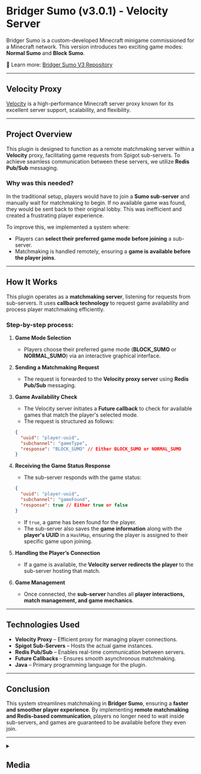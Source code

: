 # Bridger Sumo (v3.0.1) - Velocity Server

Bridger Sumo is a custom-developed Minecraft minigame commissioned for a Minecraft network. This version introduces two exciting game modes: **Normal Sumo** and **Block Sumo**.

🔗 Learn more: [Bridger Sumo V3 Repository](https://github.com/xdabdoub/BridgerSumo_V3)

---

## Velocity Proxy

[Velocity](https://github.com/PaperMC/Velocity) is a high-performance Minecraft server proxy known for its excellent server support, scalability, and flexibility.

---

## Project Overview

This plugin is designed to function as a remote matchmaking server within a **Velocity** proxy, facilitating game requests from Spigot sub-servers. To achieve seamless communication between these servers, we utilize **Redis Pub/Sub** messaging.

### Why was this needed?

In the traditional setup, players would have to join a **Sumo sub-server** and manually wait for matchmaking to begin. If no available game was found, they would be sent back to their original lobby. This was inefficient and created a frustrating player experience.

To improve this, we implemented a system where:
- Players can **select their preferred game mode before joining** a sub-server.
- Matchmaking is handled remotely, ensuring a **game is available before the player joins**.

---

## How It Works

This plugin operates as a **matchmaking server**, listening for requests from sub-servers. It uses **callback technology** to request game availability and process player matchmaking efficiently.

### Step-by-step process:

1. **Game Mode Selection**
   - Players choose their preferred game mode (**BLOCK_SUMO** or **NORMAL_SUMO**) via an interactive graphical interface.

2. **Sending a Matchmaking Request**
   - The request is forwarded to the **Velocity proxy server** using **Redis Pub/Sub** messaging.

3. **Game Availability Check**
   - The Velocity server initiates a **Future callback** to check for available games that match the player's selected mode.
   - The request is structured as follows:

   ```json
   {
     "uuid": "player-uuid",
     "subchannel": "gameType",
     "response": "BLOCK_SUMO" // Either BLOCK_SUMO or NORMAL_SUMO
   }
   ```

4. **Receiving the Game Status Response**
   - The sub-server responds with the game status:

   ```json
   {
     "uuid": "player-uuid",
     "subchannel": "gameFound",
     "response": true // Either true or false
   }
   ```
   - If `true`, a game has been found for the player.
   - The sub-server also saves the **game information** along with the **player's UUID** in a `HashMap`, ensuring the player is assigned to their specific game upon joining.

5. **Handling the Player’s Connection**
   - If a game is available, the **Velocity server redirects the player** to the sub-server hosting that match.

6. **Game Management**
   - Once connected, the **sub-server** handles all **player interactions, match management, and game mechanics**.

---

## Technologies Used

- **Velocity Proxy** – Efficient proxy for managing player connections.
- **Spigot Sub-Servers** – Hosts the actual game instances.
- **Redis Pub/Sub** – Enables real-time communication between servers.
- **Future Callbacks** – Ensures smooth asynchronous matchmaking.
- **Java** – Primary programming language for the plugin.

---

## Conclusion

This system streamlines matchmaking in **Bridger Sumo**, ensuring a **faster and smoother player experience**. By implementing **remote matchmaking and Redis-based communication**, players no longer need to wait inside sub-servers, and games are guaranteed to be available before they even join.

---

<details>
  <summary><h2>Media</h2></summary>
![No Game Found](https://media.discordapp.net/attachments/831831006351982592/1199249990162321438/image.png?ex=67c2b316&is=67c16196&hm=6d942e55709c19ab8a53b8b6d1b9f6812fe2cd784fd242dfdcebd7c0daaa69f6&=&format=webp&quality=lossless&width=616&height=52)

![Game Found](https://media.discordapp.net/attachments/831831006351982592/1199249891604574249/image.png?ex=67c2b2ff&is=67c1617f&hm=265a64f8c82cbba24a3b584c7ec99633393eac09d22213ff656c2f159dd5c640&=&format=webp&quality=lossless&width=669&height=44)

![Usage](https://media.discordapp.net/attachments/831831006351982592/1199249836390756412/image.png?ex=67c2b2f1&is=67c16171&hm=c934b08892620b5970fab8ae51f7e8eedd7e6980863e429d85d92f7ee04fa96b&=&format=webp&quality=lossless&width=435&height=32)

![Loaded Successfully](https://media.discordapp.net/attachments/831831006351982592/1198956444918239322/image.png?ex=67c2f334&is=67c1a1b4&hm=6b15a1ba0acfe97e61104a77152cb3da513fcbf01f1d89405af202cce42a5533&=&format=webp&quality=lossless&width=1184&height=30)

